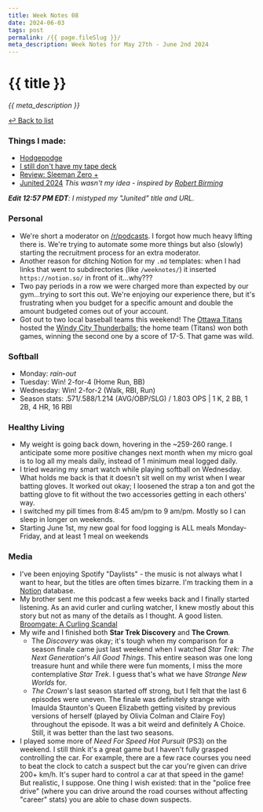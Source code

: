 ```yaml
---
title: Week Notes 08
date: 2024-06-03
tags: post
permalink: /{{ page.fileSlug }}/
meta_description: Week Notes for May 27th - June 2nd 2024
---
```


# {{ title }}

*{{ meta_description }}*

[↩ Back to list](/weeknotes/)


### Things I made:

- [Hodgepodge](https://lwgrs.bearblog.dev/hodgepodge/)
- [I still don't have my tape deck](https://lwgrs.bearblog.dev/i-still-dont-have-my-tape-deck/)
- [Review: Sleeman Zero +](https://lwgrs.bearblog.dev/sleeman-zero/)
- [Junited 2024](https://lwgrs.bearblog.dev/junited-2024/) *This wasn't my idea - inspired by [Robert Birming](https://birming.com/junited-how-who/)*

<em><strong>Edit 12:57 PM EDT</strong>: I mistyped my "Junited" title and URL.</em>

### Personal

- We're short a moderator on [/r/podcasts](https://reddit.com/r/podcasts/). I forgot how much heavy lifting there is. We're trying to automate some more things but also (slowly) starting the recruitment process for an extra moderator. 
- Another reason for ditching Notion for my `.md` templates: when I had links that went to subdirectories (like `/weeknotes/`) it inserted `https://notion.so/` in front of it...why??? 
- Two pay periods in a row we were charged more than expected by our gym...trying to sort this out. We're enjoying our experience there, but it's frustrating when you budget for a specific amount and double the amount budgeted comes out of your account. 
- Got out to two local baseball teams this weekend! The [Ottawa Titans](https://www.ottawatitans.com/) hosted the [Windy City Thunderballs](https://www.wcthunderbolts.com/); the home team (Titans) won both games, winning the second one by a score of 17-5. That game was wild. 

### Softball

- Monday: *rain-out* 
- Tuesday: Win! 2-for-4 (Home Run, BB)
- Wednesday: Win! 2-for-2 (Walk, RBI, Run)
- Season stats: .571/.588/1.214 (AVG/OBP/SLG) / 1.803 OPS | 1 K, 2 BB, 1 2B, 4 HR, 16 RBI

### Healthy Living

- My weight is going back down, hovering in the ~259-260 range. I anticipate some more positive changes next month when my micro goal is to log all my meals daily, instead of 1 minimum meal logged daily.
- I tried wearing my smart watch while playing softball on Wednesday. What holds me back is that it doesn't sit well on my wrist when I wear batting gloves. It worked out okay; I loosened the strap a ton and got the batting glove to fit without the two accessories getting in each others' way. 
- I switched my pill times from 8:45 am/pm to 9 am/pm. Mostly so I can sleep in longer on weekends.
- Starting June 1st, my new goal for food logging is ALL meals Monday-Friday, and at least 1 meal on weekends

### Media

- I've been enjoying Spotify "Daylists" - the music is not always what I want to hear, but the titles are often times bizarre. I'm tracking them in a [Notion](https://notion.so) database. 
- My brother sent me this podcast a few weeks back and I finally started listening. As an avid curler and curling watcher, I knew mostly about this story but not as many of the details as I thought. A good listen. [Broomgate: A Curling Scandal](https://www.cbc.ca/listen/cbc-podcasts/1427-broomgate-a-curling-scandal)
- My wife and I finished both **Star Trek Discovery** and **The Crown**.
  - The *Discovery* was okay; it's tough when my comparison for a season finale came just last weekend when I watched *Star Trek: The Next Generation*'s *All Good Things*. This entire season was one long treasure hunt and while there were fun moments, I miss the more contemplative *Star Trek*. I guess that's what we have *Strange New Worlds* for. 
  - *The Crown*'s last season started off strong, but I felt that the last 6 episodes were uneven. The finale was definitely strange with Imaulda Staunton's Queen Elizabeth getting visited by previous versions of herself (played by Olivia Colman and Claire Foy) throughout the episode. It was a bit weird and definitely A Choice. Still, it was better than the last two seasons. 
- I played some more of *Need For Speed Hot Pursuit* (PS3) on the weekend. I still think it's a great game but I haven't fully grasped controlling the car. For example, there are a few race courses you need to beat the clock to catch a suspect but the car you're given can drive 200+ km/h. It's super hard to control a car at that speed in the game! But realistic, I suppose. One thing I wish existed: that in the "police free drive" (where you can drive around the road courses without affecting "career" stats) you are able to chase down suspects. 